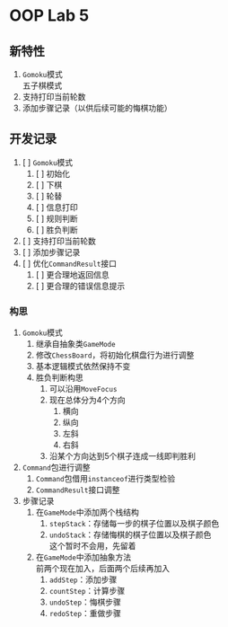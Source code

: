 # OOP Lab 5

## 新特性

1. `Gomoku`模式  
    五子棋模式  
2. 支持打印当前轮数
3. 添加步骤记录（以供后续可能的悔棋功能）  

## 开发记录

1. [ ] `Gomoku`模式  
    1. [ ] 初始化  
    2. [ ] 下棋  
    3. [ ] 轮替  
    4. [ ] 信息打印  
    5. [ ] 规则判断  
    6. [ ] 胜负判断  
2. [ ] 支持打印当前轮数  
3. [ ] 添加步骤记录  
4. [ ] 优化`CommandResult`接口  
    1. [ ] 更合理地返回信息
    2. [ ] 更合理的错误信息提示

### 构思

1. `Gomoku`模式  
    1. 继承自抽象类`GameMode`  
    2. 修改`ChessBoard`，将初始化棋盘行为进行调整  
    3. 基本逻辑模式依然保持不变  
    4. 胜负判断构思
        1. 可以沿用`MoveFocus`  
        2. 现在总体分为4个方向
            1. 横向
            2. 纵向
            3. 左斜
            4. 右斜
        3. 沿某个方向达到5个棋子连成一线即判胜利  
2. `Command`包进行调整  
    1. `Command`包借用`instanceof`进行类型检验  
    2. `CommandResult`接口调整  
3. 步骤记录  
    1. 在`GameMode`中添加两个栈结构  
        1. `stepStack`：存储每一步的棋子位置以及棋子颜色  
        2. `undoStack`：存储悔棋的棋子位置以及棋子颜色  
            这个暂时不会用，先留着  
    2. 在`GameMode`中添加抽象方法  
        前两个现在加入，后面两个后续再加入  
        1. `addStep`：添加步骤  
        2. `countStep`：计算步骤  
        3. `undoStep`：悔棋步骤  
        4. `redoStep`：重做步骤  
